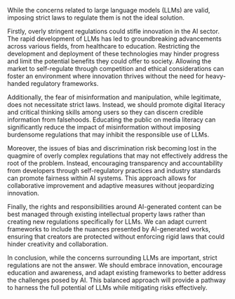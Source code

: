 While the concerns related to large language models (LLMs) are valid, imposing strict laws to regulate them is not the ideal solution. 

Firstly, overly stringent regulations could stifle innovation in the AI sector. The rapid development of LLMs has led to groundbreaking advancements across various fields, from healthcare to education. Restricting the development and deployment of these technologies may hinder progress and limit the potential benefits they could offer to society. Allowing the market to self-regulate through competition and ethical considerations can foster an environment where innovation thrives without the need for heavy-handed regulatory frameworks.

Additionally, the fear of misinformation and manipulation, while legitimate, does not necessitate strict laws. Instead, we should promote digital literacy and critical thinking skills among users so they can discern credible information from falsehoods. Educating the public on media literacy can significantly reduce the impact of misinformation without imposing burdensome regulations that may inhibit the responsible use of LLMs.

Moreover, the issues of bias and discrimination risk becoming lost in the quagmire of overly complex regulations that may not effectively address the root of the problem. Instead, encouraging transparency and accountability from developers through self-regulatory practices and industry standards can promote fairness within AI systems. This approach allows for collaborative improvement and adaptive measures without jeopardizing innovation.

Finally, the rights and responsibilities around AI-generated content can be best managed through existing intellectual property laws rather than creating new regulations specifically for LLMs. We can adapt current frameworks to include the nuances presented by AI-generated works, ensuring that creators are protected without enforcing rigid laws that could hinder creativity and collaboration.

In conclusion, while the concerns surrounding LLMs are important, strict regulations are not the answer. We should embrace innovation, encourage education and awareness, and adapt existing frameworks to better address the challenges posed by AI. This balanced approach will provide a pathway to harness the full potential of LLMs while mitigating risks effectively.